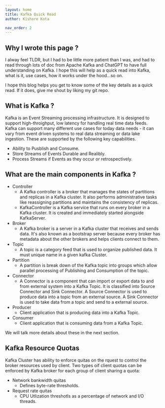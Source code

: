 ```yaml
---
layout: home
title: Kafka Quick Read
author: Kishore Kota

nav_order: 2
---
```



## Why I wrote this page ?

I alway feel TLDR, but I had to be little more patient than I was, and had to read through lots of doc from Apache Kafka and ChatGPT to have full understanding on Kafka. I hope this will help as a quick read into Kafka, what is it, use cases, how it works under the hood...so on.

I hope this blog helps you get to know some of the key details as a quick read. If it does, give me shout by liking my git repo.

## What is Kafka ?

Kafka is an Event Streaming processing infrastructure. It is designed to support high-throighput, low latency for handling real time data feeds. Kafka can support many different use cases for today data needs - it can vary from event driven systems to  real data streaming or data lake ingestion. These are supported by the following key capabilities.

- Ability to Pusblish and Consume.
- Store Streams of Events Durable and Realibly.
- Process Streams if Events as they occur or retrospectively.


## What are the main components in Kafka ?

- Controller
  * A Kafka controller is a broker that manages the states of partitions and replicas in a Kafka cluster. It also performs administrative tasks like reassigning partitions and maintains the consistency of replicas. 
  * KafkaController is a Kafka service that runs on every broker in a Kafka cluster. It is created and immediately started alongside KafkaServer.
- Broker
  * A Kafka broker is a server in a Kafka cluster that receives and sends data. It's also known as a bootstrap server because every broker has metadata about the other brokers and helps clients connect to them.
- Topic
  * A topic is a category feed that is used to organize published data. It must unique name in a given kafka Cluster.
- Partition
  * A partition is break down of the Kafka topic into groups which allow  parallel processing of Publishing and Consumption of the topic.
- Connector
  * A Connector is a component that can import or export data to and from external system into a Kafka Topic. It is classified into Source Connector and Sink Connector. A Source Connector is used to produce data into a topic from an external source. A Sink Connector is used to take data from a topic and send to a external source.
- Producer
  * Client application that is producing data into a Kafka Topic.
- Consumer
  * Client application that is consuming data from a Kafka Topic.



We will talk more details about these in the next section.

## Kafka Resource Quotas

Kafka Cluster has ability to enforce quitas on the rquest to control the broker resources used by client. Two types oif client quotas can be enforced by Kafka broker for each group of client sharing a quota:
- Network bankwidth quitas
  * Defines byte-rate thresholds.
- Request rate quitas
  * CPU Utlization threshotls as a percentage of network and I/O threads.